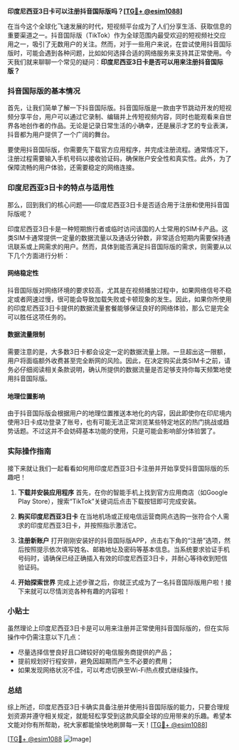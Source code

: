 **印度尼西亚3日卡可以注册抖音国际版吗？[[TG💪+ @esim1088](https://t.me/s/esim1088)]**

在当今这个全球化飞速发展的时代，短视频平台成为了人们分享生活、获取信息的重要渠道之一。抖音国际版（TikTok）作为全球范围内最受欢迎的短视频社交应用之一，吸引了无数用户的关注。然而，对于一些用户来说，在尝试使用抖音国际版时，可能会遇到各种问题，比如如何选择合适的网络服务来支持其正常使用。今天我们就来聊聊一个常见的疑问：**印度尼西亚3日卡是否可以用来注册抖音国际版？**

### 抖音国际版的基本情况

首先，让我们简单了解一下抖音国际版。抖音国际版是一款由字节跳动开发的短视频分享平台，用户可以通过它录制、编辑并上传短视频内容，同时也能观看来自世界各地创作者的作品。无论是记录日常生活的小确幸，还是展示才艺的专业表演，抖音都为用户提供了一个广阔的舞台。

要使用抖音国际版，你需要先下载官方应用程序，并完成注册流程。通常情况下，注册过程需要输入手机号码以接收验证码，确保账户安全性和真实性。此外，为了保障流畅的用户体验，还需要稳定的网络连接。

### 印度尼西亚3日卡的特点与适用性

那么，回到我们的核心问题——印度尼西亚3日卡是否适合用于注册和使用抖音国际版呢？

印度尼西亚3日卡是一种短期旅行者或临时访问该国的人士常用的SIM卡产品。这类SIM卡通常提供一定量的数据流量以及通话分钟数，非常适合短期内需要保持通讯联系或上网需求的用户。然而，具体到能否满足抖音国际版的需求，则需要从以下几个方面进行分析：

#### 网络稳定性
抖音国际版对网络环境的要求较高，尤其是在视频播放过程中，如果网络信号不稳定或者网速过慢，很可能会导致加载失败或卡顿现象的发生。因此，如果你所使用的印度尼西亚3日卡提供的数据流量套餐能够保证良好的网络体验，那么它是完全可以胜任这项任务的。

#### 数据流量限制
需要注意的是，大多数3日卡都会设定一定的数据流量上限。一旦超出这一限额，用户将面临额外收费甚至完全断网的风险。因此，在决定购买此类SIM卡之前，请务必仔细阅读相关条款说明，确认所提供的数据流量是否足够支持你每天频繁地使用抖音国际版。

#### 地理位置影响
由于抖音国际版会根据用户的地理位置推送本地化的内容，因此即使你在印尼境内使用3日卡成功登录了账号，也有可能无法正常浏览某些特定地区的热门挑战或趋势话题。不过这并不会妨碍基本功能的使用，只是可能会影响部分体验罢了。

### 实际操作指南

接下来就让我们一起看看如何用印度尼西亚3日卡注册并开始享受抖音国际版的乐趣吧！

1. **下载并安装应用程序**
   首先，在你的智能手机上找到官方应用商店（如Google Play Store），搜索“TikTok”关键词后点击下载按钮即可完成安装。

2. **购买印度尼西亚3日卡**
   在当地机场或正规电信运营商网点选购一张符合个人需求的印度尼西亚3日卡，并按照指示激活它。

3. **注册新账户**
   打开刚刚安装好的抖音国际版APP，点击右下角的“注册”选项，然后按照提示依次填写姓名、邮箱地址及密码等基本信息。当系统要求验证手机号码时，请确保已经正确插入有效的印度尼西亚3日卡，并耐心等待收到短信验证码。

4. **开始探索世界**
   完成上述步骤之后，你就正式成为了一名抖音国际版用户啦！接下来就可以尽情浏览各种有趣的内容啦！

### 小贴士

虽然理论上印度尼西亚3日卡是可以用来注册并正常使用抖音国际版的，但在实际操作中仍需注意以下几点：
- 尽量选择信誉良好且口碑较好的电信服务商提供的产品；
- 提前规划好行程安排，避免因超期而产生不必要的费用；
- 如果发现网络状况不佳，可以考虑切换至Wi-Fi热点模式继续操作。

### 总结

综上所述，印度尼西亚3日卡确实具备注册并使用抖音国际版的能力，只要合理规划资源并遵守相关规定，就能轻松享受到这款风靡全球的应用带来的乐趣。希望本文能对你有所帮助，祝大家都能愉快地刷屏每一天！[[TG💪+ @esim1088](https://t.me/s/esim1088)]

[[TG💪+ @esim1088](https://t.me/s/esim1088) ![Image](https://i.postimg.cc/4NQfJmqS/Snipaste-2025-05-13-00-14-12.png)]